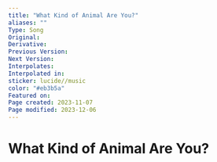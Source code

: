 ```yaml
---
title: "What Kind of Animal Are You?"
aliases: ""
Type: Song
Original: 
Derivative: 
Previous Version: 
Next Version: 
Interpolates: 
Interpolated in: 
sticker: lucide//music
color: "#eb3b5a"
Featured on: 
Page created: 2023-11-07
Page modified: 2023-12-06
---
```


# What Kind of Animal Are You?
